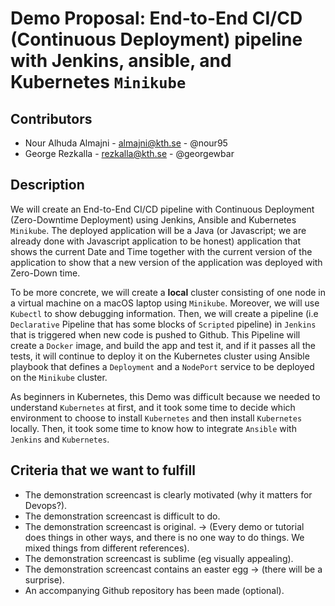 # Demo Proposal: End-to-End CI/CD (Continuous Deployment) pipeline with Jenkins, ansible, and Kubernetes `Minikube`

## Contributors
* Nour Alhuda Almajni - almajni@kth.se - @nour95
* George Rezkalla - rezkalla@kth.se - @georgewbar

## Description
We will create an End-to-End CI/CD pipeline with Continuous Deployment (Zero-Downtime Deployment) using Jenkins, Ansible and Kubernetes `Minikube`. The deployed application will be a Java (or Javascript; we are already done with Javascript application to be honest) application that shows the current Date and Time together with the current version of the application to show that a new version of the application was deployed with Zero-Down time.

To be more concrete, we will create a **local** cluster consisting of one node in a virtual machine on a macOS laptop using `Minikube`. Moreover, we  will use `Kubectl` to show debugging information. Then, we will create a pipeline (i.e `Declarative` Pipeline that has some blocks of `Scripted` pipeline) in `Jenkins` that is triggered when new code is pushed to Github. This Pipeline will create a `Docker` image, and build the app and test it, and if it passes all the tests, it will continue to deploy it on the Kubernetes cluster using Ansible playbook that defines a `Deployment` and a `NodePort` service to be deployed on the `Minikube` cluster.

As beginners in Kubernetes, this Demo was difficult because we needed to understand `Kubernetes` at first, and it took some time to decide which environment to choose to install `Kubernetes` and then install `Kubernetes` locally. Then, it took some time to know how to integrate `Ansible` with `Jenkins` and `Kubernetes`.

## Criteria that we want to fulfill
* The demonstration screencast is clearly motivated (why it matters for Devops?).
* The demonstration screencast is difficult to do.
* The demonstration screencast is original. -> (Every demo or tutorial does things in other ways, and there is no one way to do things. We mixed things from different references).
* The demonstration screencast is sublime (eg visually appealing).
* The demonstration screencast contains an easter egg -> (there will be a surprise).
* An accompanying Github repository has been made (optional).
